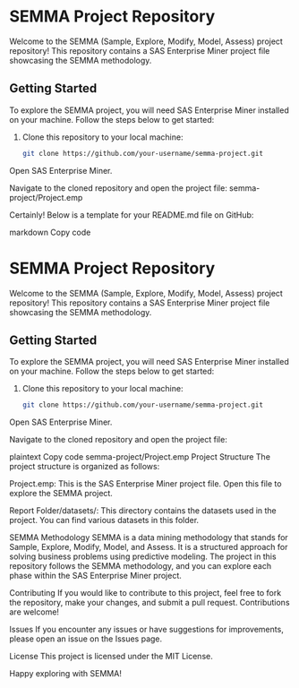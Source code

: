 # SEMMA Project Repository

Welcome to the SEMMA (Sample, Explore, Modify, Model, Assess) project repository! This repository contains a SAS Enterprise Miner project file showcasing the SEMMA methodology.

## Getting Started

To explore the SEMMA project, you will need SAS Enterprise Miner installed on your machine. Follow the steps below to get started:

1. Clone this repository to your local machine:

   ```bash
   git clone https://github.com/your-username/semma-project.git

Open SAS Enterprise Miner.

Navigate to the cloned repository and open the project file:
semma-project/Project.emp


Certainly! Below is a template for your README.md file on GitHub:

markdown
Copy code
# SEMMA Project Repository

Welcome to the SEMMA (Sample, Explore, Modify, Model, Assess) project repository! This repository contains a SAS Enterprise Miner project file showcasing the SEMMA methodology.

## Getting Started

To explore the SEMMA project, you will need SAS Enterprise Miner installed on your machine. Follow the steps below to get started:

1. Clone this repository to your local machine:

   ```bash
   git clone https://github.com/your-username/semma-project.git
Open SAS Enterprise Miner.

Navigate to the cloned repository and open the project file:

plaintext
Copy code
semma-project/Project.emp
Project Structure
The project structure is organized as follows:

Project.emp: This is the SAS Enterprise Miner project file. Open this file to explore the SEMMA project.

Report Folder/datasets/: This directory contains the datasets used in the project. You can find various datasets in this folder.

SEMMA Methodology
SEMMA is a data mining methodology that stands for Sample, Explore, Modify, Model, and Assess. It is a structured approach for solving business problems using predictive modeling. The project in this repository follows the SEMMA methodology, and you can explore each phase within the SAS Enterprise Miner project.

Contributing
If you would like to contribute to this project, feel free to fork the repository, make your changes, and submit a pull request. Contributions are welcome!

Issues
If you encounter any issues or have suggestions for improvements, please open an issue on the Issues page.

License
This project is licensed under the MIT License.

Happy exploring with SEMMA!